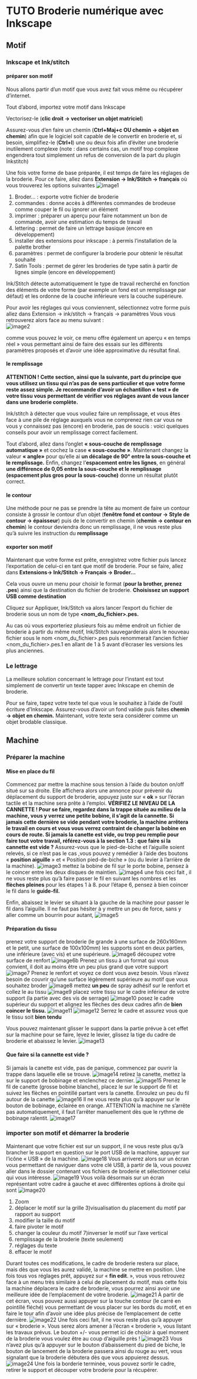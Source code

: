 # TUTO Broderie numérique avec Inkscape
## Motif
### Inkscape et Ink/stitch
#### préparer son motif
Nous allons partir d’un motif que vous avez fait vous même ou récupérer d’internet.

Tout d’abord, importez votre motif dans Inkscape

Vectorisez-le (**clic droit → vectoriser un objet matriciel**)

Assurez-vous d’en faire un chemin (**Ctrl+Maj+c OU chemin → objet en chemin**) afin que le logiciel soit capable de le convertir en  broderie et, si besoin, simplifiez-le (**Ctrl+l**) une ou deux fois afin d’éviter une broderie inutilement complexe (note : dans certains cas, un motif trop complexe engendrera tout simplement un refus de conversion de la part du plugin Inkstitch)

Une fois votre forme de base préparée, il est temps de faire les réglages de la broderie.
Pour ce faire, allez dans **Extension → Ink/Stitch → français** où vous trouverez les options suivantes
![image1](./assets/images/brodeusetuto1.jpg)
1. Broder… : exporte votre fichier de broderie
2. commandes : donne accès à différentes commandes de brodeuse comme couper le fil ou ignorer un élément
3. imprimer : préparer un aperçu pour faire notamment un bon de commande, avoir une estimation du temps de travail
4. lettering : permet de faire un lettrage basique (encore en développement)
5. installer des extensions pour inkscape : à permis l’installation de la palette brother
6. paramètres : permet de configurer la broderie pour obtenir le résultat souhaité
7. Satin Tools : permet de gérer les broderies de type satin à partir de lignes simple (encore en développement)

Ink/Stitch détecte automatiquement le type de travail recherché en fonction des éléments de votre forme (par exemple un fond est un remplissage par défaut) et les ordonne de la couche inférieure vers la couche supérieure.

Pour avoir les réglages qui vous conviennent, sélectionnez votre forme puis allez dans
Extension → ink/stitch → français → paramètres
Vous vous retrouverez alors face au menu suivant :  
![image2](./assets/images/brodeusetuto2.jpg)

comme vous pouvez le voir, ce menu offre également un aperçu « en temps réel » vous permettant ainsi de faire des essais sur les différents paramètres proposés et d’avoir une idée approximative du résultat final.
#### le remplissage
**ATTENTION !
Cette section, ainsi que la suivante, part du principe que vous utilisez un tissu qui n’as pas de sens particulier et que votre forme reste assez simple.
Je recommande d’avoir un échantillon « test » de votre tissu vous permettant de vérifier vos réglages avant de vous lancer dans une broderie complète.**

Ink/stitch à détecter que vous vouliez faire un remplissage, et vous êtes face à une pile de réglage auxquels vous ne comprenez rien car vous ne vous y connaissez pas (encore) en broderie, pas de soucis : voici quelques conseils pour avoir un remplissage correct facilement.

Tout d’abord, allez dans l’onglet **« sous-couche de remplissage automatique »** et cochez la case **« sous-couche »**.
Maintenant changez la valeur **« angle»** pour qu’elle ai **un décalage de 90° entre la sous-couche et le remplissage.**
Enfin, changez l’**espacement entre les lignes**, en général **une différence de 0,05 entre la sous-couche et le remplissage (espacement plus gros pour la sous-couche)** donne un résultat plutôt correct.
#### le contour
Une méthode pour ne pas se prendre la tête au moment de faire un contour consiste à grossir le contour d’un objet (**fenêtre fond et contour → Style de contour → épaisseur**) puis de le convertir en chemin (**chemin → contour en chemin**) le contour deviendra donc un remplissage, il ne vous reste plus qu’à suivre les instruction du **remplissage**
#### exporter son motif
Maintenant que votre forme est prête, enregistrez votre fichier puis lancez l’exportation de celui-ci en tant que motif de broderie. Pour se faire, allez dans **Extensions→ Ink/Stitch → Français →  Broder…**

Cela vous ouvre un menu pour choisir le format (**pour la brother, prenez .pes**) ainsi que la destination du fichier de broderie.
**Choisissez un support USB comme destination**

Cliquez sur Appliquer, Ink/Stitch va alors lancer l’export du fichier de broderie sous un nom de type **<nom_du_fichier>.pes.**

Au cas où vous exporteriez plusieurs fois au même endroit un fichier de broderie à partir du même motif, Ink/Stitch sauvegarderais alors le nouveau fichier sous le nom <nom_du_fichier>.pes puis renommerait l’ancien fichier <nom_du_fichier>.pes.1 en allant de 1 à 5 avant d’écraser les versions les plus anciennes.

### Le lettrage
La meilleure solution concernant le lettrage pour l’instant est tout simplement de convertir un texte tapper avec Inkscape en chemin de broderie.

Pour se faire, tapez votre texte tel que vous le souhaitez à l’aide de l’outil écriture d’Inkscape.
Assurez-vous d’avoir un fond valide puis faites **chemin → objet en chemin.**
Maintenant, votre texte sera considérer comme un objet brodable classique.
## Machine
### Préparer la machine
#### Mise en place du fil
Commencez par mettre la machine sous tension à l’aide du bouton on/off situé sur sa droite.
Elle affichera alors une annonce pour prévenir du déplacement du support de broderie, appuyez juste sur « **ok** » sur l’écran tactile et la machine sera prête à l’emploi.
**VÉRIFIEZ LE NIVEAU DE LA CANNETTE !
Pour se faire, regardez dans la trappe située au milieu de la machine, vous y verrez une petite bobine, il s’agit de la cannette.
Si jamais cette dernière se vide pendant votre broderie, la machine arrêtera le travail en cours et vous vous verrez contraint de changer la bobine en cours de route.
Si jamais la canette est vide, ou trop peu remplie pour faire tout votre travail, référez-vous à la section 1.3 : que faire si la cannette est vide ?**
Assurez-vous que le pied-de-biche et l’aiguille soient relevés, si ce n’est pas le cas ,vous pouvez  y remédier à l’aide des boutons « **position aiguille** » et « Position pied-de-biche » (ou du levier à l’arrière de la machine).
![image3](./assets/images/brodeusetuto3.png)
mettez la bobine de fil sur le porte bobine, pensez à le coincer entre les deux disques de maintien.
![image4](./assets/images/brodeusetuto4.jpg)
une fois ceci fait , il ne vous reste plus qu’à faire passer le fil en suivant les nombres et les **flèches pleines** pour les étapes 1 à 8.
pour l’étape 6, pensez à bien coincer le fil dans le **guide-fil.**

Enfin, abaissez le levier se situant à la gauche de la machine pour passer le fil dans l’aiguille. Il ne faut pas hésiter à y mettre un peu de force, sans y aller comme un bourrin pour autant,
![image5](./assets/images/brodeusetuto5.jpg)
#### Préparation du tissu
prenez votre support de broderie (le grande à une surface de 260x160mm et le petit, une surface de 100x100mm) les supports sont en deux parties, une inférieure (avec vis) et une supérieure.
![image6](./assets/images/brodeusetuto6.jpg)
découpez votre surface de renfort
![image6b](assets/images/brodeusetutodecoupezsurface.jpg)
Prenez un tissu à un format qui vous convient, il doit au moins être un peu plus grand que votre support
![image7](./assets/images/brodeusetuto7.jpg)
Prenez le renfort et voyez ce dont vous avez besoin. Vous n’avez besoin de couvrir qu’une surface légèrement supérieure au motif que vous souhaitez broder
![image8](./assets/images/brodeusetuto8.jpg)
mettez **un peu** de spray adhésif sur le renfort et collez le au tissu
![image9](./assets/images/brodeusetuto9.jpg)
placez votre tissu sur le cadre inférieur de votre support (la partie avec des vis de serrage)
![image10](./assets/images/brodeusetuto10.jpg)
posez le cadre supérieur du support et alignez les flèches des deux cadres afin de **bien coincer le tissu.**
![image11](./assets/images/brodeusetuto11.jpg)
![image12](./assets/images/brodeusetuto12.jpg)
Serrez le cadre et assurez vous que le tissu soit **bien tendu**

Vous pouvez maintenant glisser le support dans la partie prévue à cet effet sur la machine pour se faire, levez le levier, glissez la tige du cadre de broderie et abaissez le levier.
![image13](./assets/images/brodeusetuto13.jpg)
#### Que faire si la cannette est vide ?
Si jamais la canette est vide, pas de panique, commencez par ouvrir la trappe dans laquelle elle se trouve.
![image14](./assets/images/brodeusetuto14.jpg)
retirez la canette, mettez la sur le support de bobinage et enclenchez ce dernier.
![image15](./assets/images/brodeusetuto15.jpg)
Prenez le fil de canette (grosse bobine blanche), placez le sur le support de fil et suivez les flèches en pointillé partant vers la canette. Enroulez un peu du fil autour de la canette
![image16](./assets/images/brodeusetuto16.jpg)
Il ne vous reste plus qu’à appuyer sur le bouton de bobinage, éclairée en orange.
ATTENTION la machine ne s’arrête pas automatiquement, il faut l’arrêter manuellement dès que le rythme de bobinage ralentit.
![image17](./assets/images/brodeusetuto17.jpg)

### importer son motif et démarrer la broderie
Maintenant que votre fichier est sur un support, il ne vous reste plus qu’à brancher le support en question sur le port USB de la machine, appuyer sur l’icône « USB » de la machine.
![image18](./assets/images/brodeusetuto18.jpg)
Vous arriverez alors sur un écran vous permettant de naviguer dans votre clé USB, à partir de là, vous pouvez aller dans le dossier contenant vos fichiers de broderie et sélectionner celui qui vous intéresse.
![image19](./assets/images/brodeusetuto19.jpg)
Vous voilà désormais sur un écran représentant votre cadre à gauche et avec différentes options à droite qui sont
![image20](./assets/images/brodeusetuto20.jpg)
1) Zoom
2) déplacer le motif sur la grille
3)visualisation du placement du motif par rapport au support
4) modifier la taille du motif
5) faire pivoter le motif
6) changer la couleur du motif
7)inverser le motif sur l’axe vertical
8) remplissage de la broderie (texte seulement)
9) réglages du texte
10) effacer le motif

Durant toutes ces modifications, le cadre de broderie restera sur place, mais dès que vous les aurez validé, la machine se mettre en position.
Une fois tous vos réglages prêt, appuyez sur « **fin edit**. », vous vous retrouvez face à un menu très similaire à celui de placement du motif, mais cette fois la machine déplacera le cadre de broderie, vous pourrez ainsi avoir une meilleure idée de l’emplacement de votre broderie.
![image21](./assets/images/brodeusetuto21.jpg)
À partir de cet écran, vous pouvez aussi appuyer sur la touche contour (le carré en pointillé fléché) vous permettant de vous placer sur les bords du motif, et en faire le tour afin d’avoir une idée plus précise de l’emplacement de cette dernière.
![image22](./assets/images/brodeusetuto22.jpg)
Une fois ceci fait, il ne vous reste plus qu’à appuyer sur « broderie ».
Vous serez alors amener à l’écran « broderie », vous listant les travaux prévus.
Le bouton +/- vous permet ici de choisir à quel moment de la broderie vous voulez être au coup d’aiguille près !
![image23](./assets/images/brodeusetuto23.jpg)
Vous n’avez plus qu’à appuyer sur le bouton d’abaissement du pied de biche, le bouton de lancement de la broderie passera ainsi du rouge au vert, vous signalant que la broderie débutera dès que vous appuierez dessus.
![image24](./assets/images/brodeusetuto24.jpg)
Une fois la borderie terminée, vous pouvez sortir le cadre, retirer le support et découper votre broderie pour la récupérer.
